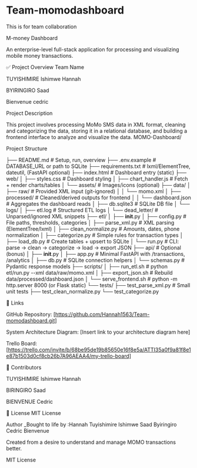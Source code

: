 # Team-momodashboard
This is for team collaboration

M-money Dashboard

An enterprise-level full-stack application for processing and visualizing mobile money transactions.

✅ Project Overview
Team Name

TUYISHIMIRE Ishimwe Hannah

BYIRINGIRO Saad

Bienvenue cedric

Project Description

This project involves processing MoMo SMS data in XML format, cleaning and categorizing the data, storing it in a relational database, and building a frontend interface to analyze and visualize the data.
MOMO-Dashboard/

Project Structure

├── README.md                         # Setup, run, overview
├── .env.example                      # DATABASE_URL or path to SQLite
├── requirements.txt                  # lxml/ElementTree, dateutil, (FastAPI optional)
├── index.html                        # Dashboard entry (static)
├── web/
│   ├── styles.css                    # Dashboard styling
│   ├── chart_handler.js              # Fetch + render charts/tables
│   └── assets/                       # Images/icons (optional)
├── data/
│   ├── raw/                          # Provided XML input (git-ignored)
│   │   └── momo.xml
│   ├── processed/                    # Cleaned/derived outputs for frontend
│   │   └── dashboard.json            # Aggregates the dashboard reads
│   ├── db.sqlite3                    # SQLite DB file
│   └── logs/
│       ├── etl.log                   # Structured ETL logs
│       └── dead_letter/              # Unparsed/ignored XML snippets
├── etl/
│   ├── __init__.py
│   ├── config.py                     # File paths, thresholds, categories
│   ├── parse_xml.py                  # XML parsing (ElementTree/lxml)
│   ├── clean_normalize.py            # Amounts, dates, phone normalization
│   ├── categorize.py                 # Simple rules for transaction types
│   ├── load_db.py                    # Create tables + upsert to SQLite
│   └── run.py                        # CLI: parse -> clean -> categorize -> load -> export JSON
├── api/                              # Optional (bonus)
│   ├── __init__.py
│   ├── app.py                        # Minimal FastAPI with /transactions, /analytics
│   ├── db.py                         # SQLite connection helpers
│   └── schemas.py                    # Pydantic response models
├── scripts/
│   ├── run_etl.sh                    # python etl/run.py --xml data/raw/momo.xml
│   ├── export_json.sh                # Rebuild data/processed/dashboard.json
│   └── serve_frontend.sh             # python -m http.server 8000 (or Flask static)
└── tests/
    ├── test_parse_xml.py             # Small unit tests
    ├── test_clean_normalize.py
    └── test_categorize.py


🔗 Links

GitHub Repository: [https://github.com/Hannah1563/Team-momodashboard.git]

System Architecture Diagram: [Insert link to your architecture diagram here]

Trello Board: [https://trello.com/invite/b/68be95de19b85650e16f8e5a/ATTI35a0f9a81f8e1e87b1503d0cf8cb26b7A96AEAA4/my-trello-board]



👥 Contributors


TUYISHIMIRE Ishimwe Hannah

BIRINGIRO Saad

BIENVENUE Cedric

📄 License
MIT License

Author
_Bought to life by :Hannah Tuyishimire Ishimwe
                   Saad Byiringiro
                   Cedric Bienvenue
                   
Created from a desire to understand and manage MOMO transactions better.

MIT License
